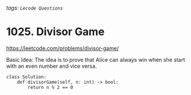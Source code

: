 ###### tags: `Lecode Questions`

# 1025. Divisor Game

https://leetcode.com/problems/divisor-game/

Basic Idea: The idea is to prove that Alice can always win when she start with an even number and vice versa. 


```python=
class Solution:
    def divisorGame(self, n: int) -> bool:
        return n % 2 == 0

```